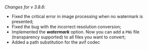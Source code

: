 _Changes for v 3.8.6_:
- Fixed the critical error in image processing when no watermark is presented;
- Fixed the bug with the incorrect resolution conversion;
- Implemented the ***watermark*** option. Now you can add a `PNG` file (transparency supported) to all files you want to convert;
- Added a path substitution for the avif codec
